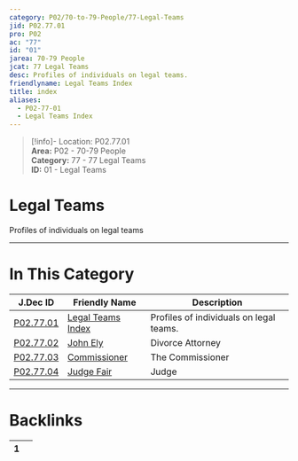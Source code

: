 ```yaml
---  
category: P02/70-to-79-People/77-Legal-Teams  
jid: P02.77.01  
pro: P02  
ac: "77"  
id: "01"  
jarea: 70-79 People  
jcat: 77 Legal Teams  
desc: Profiles of individuals on legal teams.  
friendlyname: Legal Teams Index  
title: index  
aliases:  
  - P02-77-01  
  - Legal Teams Index  
---  
```

>[!info]- Location: P02.77.01  
>**Area:** P02 - 70-79 People  
>**Category:** 77 - 77 Legal Teams  
>**ID:** 01 - Legal Teams  
  
# Legal Teams  
  
Profiles of individuals on legal teams  
   
  
  
---  
# In This Category  
  
| J.Dec ID                                                                                        | Friendly Name                                                                                      | Description                             |  
| ----------------------------------------------------------------------------------------------- | -------------------------------------------------------------------------------------------------- | --------------------------------------- |  
| [P02.77.01](index.md#)           | [Legal Teams Index](index.md#)      | Profiles of individuals on legal teams. |  
| [P02.77.02](./02-John-Ely.md#)     | [John Ely](./02-John-Ely.md#)         | Divorce Attorney                        |  
| [P02.77.03](./03-Commissioner.md#) | [Commissioner](./03-Commissioner.md#) | The Commissioner                        |  
| [P02.77.04](./04-Judge-Fair.md#)   | [Judge Fair](./04-Judge-Fair.md#)     | Judge                                   |  
  
  
---  
# Backlinks  
<div><table class="dataview table-view-table"><thead class="table-view-thead"><tr class="table-view-tr-header"><th class="table-view-th"><span></span><span class="dataview small-text">1</span></th><th class="table-view-th"><span></span></th></tr></thead><tbody class="table-view-tbody"></tbody></table></div>